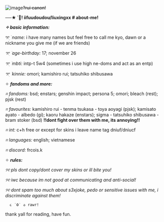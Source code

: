 ![image](https://github.com/iifuudoudou/iifuudoudou/assets/165263026/6a9eaf31-d93b-4fad-94a6-aae83c18be7f)~~?rui canon!~~




**──★ ˙🐥! iifuudoudou/liuxingxx # about-me!**

***✧ basic information:***

𖦁ׅ ࣪ _name:_ i have many names but feel free to call me kyo, dawn or a nickname you give me (if we are friends)

_𖦁ׅ ࣪ age-birthday:_ 17; november 26

_𖦁ׅ ࣪ mbti:_ intp-t 5w4 (sometimes i use high ne-doms and act as an entp)

_𖦁ׅ ࣪ kinnie:_ omori; kamishiro rui; tatsuhiko shibusawa 

✧ ***fandoms and more:***

_⌗ fandoms:_ bsd; enstars; genshin impact; persona 5; omori; bleach (rest); pjsk (rest)

_⌗ favourites:_ kamishiro rui - tenma tsukasa - toya aoyagi (pjsk); kamisato ayato - albedo (gi); kaoru hakaze (enstars); sigma - tatsuhiko shibusawa - bram stoker (bsd) **!!dont fight over them with me, its annoying!!**

_⌗ int:_ c+h free or except for skins i leave name tag dniuf/dniucf

_⌗ languages:_ english; vietnamese

_⌗ discord:_ frcois.k 

✧ ***rules:***

_୨୧ pls dont copy/dont cover my skins or ill bite you!_

_୨୧ iwc because im not good at communicating and anti-social!_

_୨୧ dont spam too much about s3xjoke, pedo or sensitive issues with me, i discriminate against them!_

      ૮ ˙Ⱉ˙ ა rawr!  

thank yall for reading, have fun.
